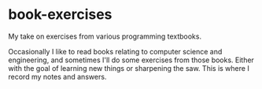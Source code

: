 # book-exercises

My take on exercises from various programming textbooks. 

Occasionally I like to read books relating to computer science and engineering, and sometimes I'll do some exercises from those books. Either with the goal of learning new things or sharpening the saw. This is where I record my notes and answers.

